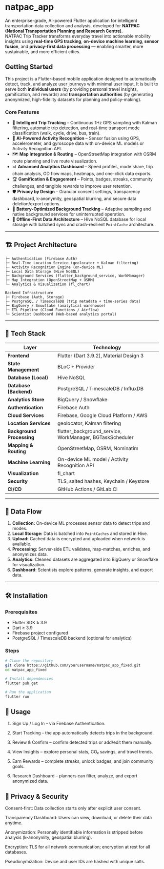 # natpac_app
An enterprise-grade, AI-powered Flutter application for intelligent transportation data collection and analysis, developed for **NATPAC (National Transportation Planning and Research Centre)**.  
NATPAC Trip Tracker transforms everyday travel into actionable mobility insights using **real-time GPS tracking**, **on-device machine learning**, **sensor fusion**, and **privacy-first data processing** — enabling smarter, more sustainable, and more efficient cities.

## Getting Started

This project is a Flutter-based mobile application designed to automatically detect, track, and analyze user journeys with minimal user input. It is built to serve both **individual users** (by providing personal travel insights, gamification, and rewards) and **transportation authorities** (by generating anonymized, high-fidelity datasets for planning and policy-making).

### Core Features

- 📍 **Intelligent Trip Tracking** – Continuous 1Hz GPS sampling with Kalman filtering, automatic trip detection, and real-time transport mode classification (walk, cycle, drive, bus, train).  
- 🧠 **AI-Powered Activity Recognition** – Sensor fusion using GPS, accelerometer, and gyroscope data with on-device ML models or Activity Recognition API.  
- 🗺️ **Map Integration & Routing** – OpenStreetMap integration with OSRM route planning and live route visualization.  
- 📊 **Advanced Analytics Dashboard** – Speed profiles, mode share, trip chain analysis, OD flow maps, heatmaps, and one-click data exports.  
- 🏆 **Gamification & Engagement** – Points, badges, streaks, community challenges, and tangible rewards to improve user retention.  
- 🛡️ **Privacy by Design** – Granular consent settings, transparency dashboard, k-anonymity, geospatial blurring, and secure data deletion/export options.  
- 🔋 **Battery-Optimized Background Tracking** – Adaptive sampling and native background services for uninterrupted operation.  
- 📶 **Offline-First Data Architecture** – Hive NoSQL database for local storage with batched sync and crash-resilient `PointCache` architecture.

---

## 🏗️ Project Architecture
```Flutter Mobile App (Frontend)
├─ Authentication (Firebase Auth)
├─ Real-Time Location Service (geolocator + Kalman filtering)
├─ Activity Recognition Engine (on-device ML)
├─ Local Data Storage (Hive NoSQL)
├─ Background Services (flutter_background_service, WorkManager)
├─ Map Integration (OpenStreetMap + OSRM)
└─ Analytics & Visualization (fl_chart)

Backend Infrastructure
├─ Firebase (Auth, Storage)
├─ PostgreSQL / TimescaleDB (trip metadata + time-series data)
├─ BigQuery / Snowflake (analytical warehouse)
├─ ETL Pipeline (Cloud Functions / Airflow)
└─ Scientist Dashboard (Web-based analytics portal)
```


---

## 🧰 Tech Stack

| Layer | Technology |
|-------|------------|
| **Frontend** | Flutter (Dart 3.9.2), Material Design 3 |
| **State Management** | BLoC + Provider |
| **Database (Local)** | Hive NoSQL |
| **Database (Backend)** | PostgreSQL / TimescaleDB / InfluxDB |
| **Analytics Store** | BigQuery / Snowflake |
| **Authentication** | Firebase Auth |
| **Cloud Services** | Firebase, Google Cloud Platform / AWS |
| **Location Services** | geolocator, Kalman filtering |
| **Background Processing** | flutter_background_service, WorkManager, BGTaskScheduler |
| **Mapping & Routing** | OpenStreetMap, OSRM, Nominatim |
| **Machine Learning** | On-device ML model / Activity Recognition API |
| **Visualization** | fl_chart |
| **Security** | TLS, salted hashes, Keychain / Keystore |
| **CI/CD** | GitHub Actions / GitLab CI |

---

## 🔄 Data Flow

1. **Collection:** On-device ML processes sensor data to detect trips and modes.  
2. **Local Storage:** Data is batched into `PointCaches` and stored in Hive.  
3. **Upload:** Cached data is encrypted and uploaded when network is available.  
4. **Processing:** Server-side ETL validates, map-matches, enriches, and anonymizes data.  
5. **Analytics:** Cleaned datasets are aggregated into BigQuery or Snowflake for visualization.  
6. **Dashboard:** Scientists explore patterns, generate insights, and export data.

---

## 🛠️ Installation

### Prerequisites
- Flutter SDK ≥ 3.9  
- Dart ≥ 3.9  
- Firebase project configured  
- PostgreSQL / TimescaleDB backend (optional for analytics)

### Steps

```bash
# Clone the repository
git clone https://github.com/yourusername/natpac_app_fixed.git
cd natpac_app_fixed

# Install dependencies
flutter pub get

# Run the application
flutter run
```

## 📱 Usage

1. Sign Up / Log In – via Firebase Authentication.

2. Start Tracking – the app automatically detects trips in the background.

3. Review & Confirm – confirm detected trips or add/edit them manually.

4. View Insights – explore personal stats, CO₂ savings, and travel trends.

5. Earn Rewards – complete streaks, unlock badges, and join community goals.

6. Research Dashboard – planners can filter, analyze, and export anonymized data.


## 🔐 Privacy & Security

Consent-first: Data collection starts only after explicit user consent.

Transparency Dashboard: Users can view, download, or delete their data anytime.

Anonymization: Personally identifiable information is stripped before analysis (k-anonymity, geospatial blurring).

Encryption: TLS for all network communication; encryption at rest for all databases.

Pseudonymization: Device and user IDs are hashed with unique salts.

